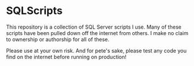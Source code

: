 # SQLScripts

This repository is a collection of SQL Server scripts I use.  Many of these scripts have been pulled down off the internet from others.  I make no claim to ownership or authorship for all of these.  

Please use at your own risk.  And for pete's sake, please test any code you find on the internet before running on production!

